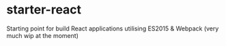 # starter-react
Starting point for build React applications utilising ES2015 &amp; Webpack (very much wip at the moment)
